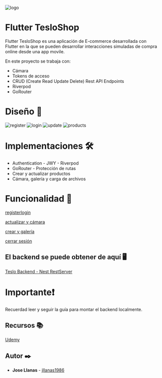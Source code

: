 ![logo](./assets/readme_images/logo.png)
# Flutter TesloShop

Flutter TesloShop es una aplicación de E-commerce desarrollada con Flutter en la que se pueden desarrollar interacciones simuladas de compra online desde una app movile.

En este proyecto se trabaja con:

* Cámara
* Tokens de acceso
* CRUD (Create Read Update Delete) Rest API Endpoints
* Riverpod
* GoRouter


# Diseño 📱

![register](./assets/readme_images/register.png)
![login](./assets/readme_images/login.png)
![update](./assets/readme_images/products.png)
![products](./assets/readme_images/update.png)

# Implementaciones 🛠️

* Authentication - JWY - Riverpod
* GoRouter - Protección de rutas
* Crear y actualizar productos
* Cámara, galería y carga de archivos

# Funcionalidad 🚀


[registerlogin](https://github.com/jllanas1986/Flutter_Teslo_shop/assets/122029674/4ae6f04c-7789-4c6b-8fa7-011b2078fa2a)



[actualizar y cámara](https://github.com/jllanas1986/Flutter_Teslo_shop/assets/122029674/79bd8c57-5fe3-43ea-ab80-cceed48e90ef)



[crear y galería](https://github.com/jllanas1986/Flutter_Teslo_shop/assets/122029674/cc39d413-1643-4477-b122-b0445fbbe08a)




[cerrar sesión](https://github.com/jllanas1986/Flutter_Teslo_shop/assets/122029674/a40e7023-94ef-4dc3-b2ad-8416efe22bc2)



## El backend se puede obtener de aquí 🖥️

[Teslo Backend - Nest RestServer](https://github.com/jllanas1986/Flutter-backend-teslo-shop)

# Importante❗
Recuerdad leer y seguir la guía para montar el backend localmente.


## Recursos 📚

[Udemy](https://www.udemy.com/)

## Autor ✒️

- **Jose Llanas** - [jllanas1986](https://github.com/jllanas1986)
